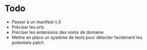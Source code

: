 # Todo 

- Passer à un manifest v.3 
- Préciser les urls
- Préciser les extensions des noms de domaine
- Mettre en place un système de tests pour détecter facilement les potentiels patch
